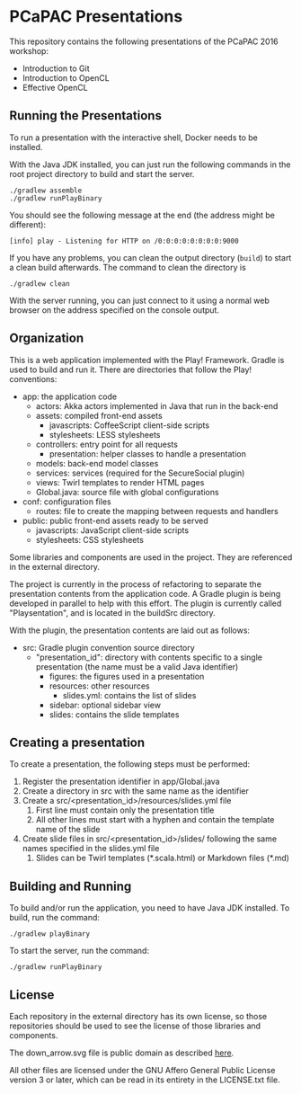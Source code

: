 PCaPAC Presentations
====================

This repository contains the following presentations of the PCaPAC 2016
workshop:

- Introduction to Git
- Introduction to OpenCL
- Effective OpenCL

Running the Presentations
-------------------------

To run a presentation with the interactive shell, Docker needs to be installed.

With the Java JDK installed, you can just run the following commands in the root
project directory to build and start the server.

    ./gradlew assemble
    ./gradlew runPlayBinary

You should see the following message at the end (the address might be
different):

    [info] play - Listening for HTTP on /0:0:0:0:0:0:0:0:9000

If you have any problems, you can clean the output directory (`build`) to start
a clean build afterwards. The command to clean the directory is

    ./gradlew clean

With the server running, you can just connect to it using a normal web browser
on the address specified on the console output.

Organization
------------

This is a web application implemented with the Play! Framework. Gradle is used
to build and run it. There are directories that follow the Play! conventions:

- app: the application code
    - actors: Akka actors implemented in Java that run in the back-end
    - assets: compiled front-end assets
        - javascripts: CoffeeScript client-side scripts
        - stylesheets: LESS stylesheets
    - controllers: entry point for all requests
        - presentation: helper classes to handle a presentation
    - models: back-end model classes
    - services: services (required for the SecureSocial plugin)
    - views: Twirl templates to render HTML pages
    - Global.java: source file with global configurations
- conf: configuration files
    - routes: file to create the mapping between requests and handlers
- public: public front-end assets ready to be served
    - javascripts: JavaScript client-side scripts
    - stylesheets: CSS stylesheets

Some libraries and components are used in the project. They are referenced in
the external directory.

The project is currently in the process of refactoring to separate the
presentation contents from the application code. A Gradle plugin is being
developed in parallel to help with this effort. The plugin is currently called
"Playsentation", and is located in the buildSrc directory.

With the plugin, the presentation contents are laid out as follows:

- src: Gradle plugin convention source directory
    - "presentation_id": directory with contents specific to a single
      presentation (the name must be a valid Java identifier)
        - figures: the figures used in a presentation
        - resources: other resources
            - slides.yml: contains the list of slides
        - sidebar: optional sidebar view
        - slides: contains the slide templates

Creating a presentation
-----------------------

To create a presentation, the following steps must be performed:

1. Register the presentation identifier in app/Global.java
2. Create a directory in src with the same name as the identifier
3. Create a src/<presentation_id>/resources/slides.yml file
    1. First line must contain only the presentation title
    2. All other lines must start with a hyphen and contain the template name of
      the slide
4. Create slide files in src/<presentation_id>/slides/ following the same names
  specified in the slides.yml file
    1. Slides can be Twirl templates (\*.scala.html) or Markdown files (\*.md)

Building and Running
--------------------

To build and/or run the application, you need to have Java JDK installed. To
build, run the command:

    ./gradlew playBinary

To start the server, run the command:

    ./gradlew runPlayBinary

License
-------

Each repository in the external directory has its own license, so those
repositories should be used to see the license of those libraries and
components.

The down_arrow.svg file is public domain as described
[here](https://commons.wikimedia.org/wiki/File:Pfeil_unten.svg).

All other files are licensed under the GNU Affero General Public License version
3 or later, which can be read in its entirety in the LICENSE.txt file.
